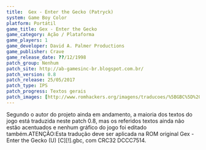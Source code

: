 ```yaml
---
title:  Gex - Enter the Gecko (Patryck)
system: Game Boy Color
platform: Portátil
game_title: Gex - Enter the Gecko
game_category: Ação / Plataforma
game_players: 1
game_developer: David A. Palmer Productions
game_publisher: Crave
game_release_date: ??/12/1998
patch_group: Nenhum
patch_site: http://ab-gamesinc-br.blogspot.com.br/
patch_version: 0.8
patch_release: 25/05/2017
patch_type: IPS
patch_progress: Textos gerais
patch_images: [http://www.romhackers.org/imagens/traducoes/%5BGBC%5D%20Gex%20-%20Enter%20the%20Gecko%20-%20Patryck%20-%201.png,http://www.romhackers.org/imagens/traducoes/%5BGBC%5D%20Gex%20-%20Enter%20the%20Gecko%20-%20Patryck%20-%202.png,http://www.romhackers.org/imagens/traducoes/%5BGBC%5D%20Gex%20-%20Enter%20the%20Gecko%20-%20Patryck%20-%203.png]
---
```

Segundo o autor do projeto ainda em andamento, a maioria dos textos do jogo está traduzida neste patch 0.8, mas os referidos textos ainda não estão acentuados e nenhum gráfico do jogo foi editado também.ATENÇÃO:Esta tradução deve ser aplicada na ROM original Gex - Enter the Gecko (U) [C][!].gbc, com CRC32 DCCC7514.